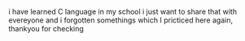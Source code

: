 i have learned C language in my school
i just want to share that with evereyone and i forgotten somethings which I pricticed here again,
thankyou for checking